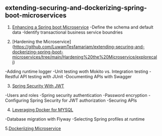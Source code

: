 ## extending-securing-and-dockerizing-spring-boot-microservices

1. [Enhancing a Spring boot Microservice](https://github.com/LuwamTesfamariam/extending-securing-and-dockerizing-spring-boot-microservices/tree/main/Enhancing%20Spring%20Boot%20microservice/explorecali)
-Define the schema and default data
-Identify transactional business service boundries
  
2. [Hardening the Microservice] (https://github.com/LuwamTesfamariam/extending-securing-and-dockerizing-spring-boot-microservices/tree/main/Hardening%20the%20Microservice/explorecali)


  -Adding runtime logger
  -Unit testing woth Mokito vs. Integration testing
  -Restful API testing with JUnit 
  -Documenting APIs with Swagger
  
  
  
3. [Spring Security With JWT](https://github.com/LuwamTesfamariam/extending-securing-and-dockerizing-spring-boot-microservices/tree/main/Spring%20Security%20with%20JWT/explorecali)



  -Users and roles
  -Spring security authentication
  -Password encryption
  -Configuring Spring Security for JWT authorization
  -Securing APIs
  
  
  
4. [Leveraging Docker for MYSQL](https://github.com/LuwamTesfamariam/extending-securing-and-dockerizing-spring-boot-microservices/tree/main/Leveraging%20Docker%20for%20Mysql%20db/explorecali)



  -Database migration with Flyway
  -Selecting Spring profiles at runtime
  
  
  
5.[Dockeriizing Microservice](https://github.com/LuwamTesfamariam/extending-securing-and-dockerizing-spring-boot-microservices/tree/main/Dockerizing%20Microservice/explorecali)
 
